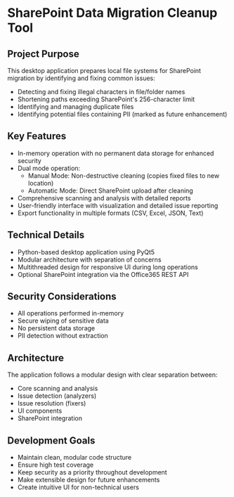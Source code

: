 # SharePoint Data Migration Cleanup Tool

## Project Purpose
This desktop application prepares local file systems for SharePoint migration by identifying and fixing common issues:
- Detecting and fixing illegal characters in file/folder names
- Shortening paths exceeding SharePoint's 256-character limit
- Identifying and managing duplicate files
- Identifying potential files containing PII (marked as future enhancement)

## Key Features
- In-memory operation with no permanent data storage for enhanced security
- Dual mode operation: 
  - Manual Mode: Non-destructive cleaning (copies fixed files to new location)
  - Automatic Mode: Direct SharePoint upload after cleaning
- Comprehensive scanning and analysis with detailed reports
- User-friendly interface with visualization and detailed issue reporting
- Export functionality in multiple formats (CSV, Excel, JSON, Text)

## Technical Details
- Python-based desktop application using PyQt5
- Modular architecture with separation of concerns
- Multithreaded design for responsive UI during long operations
- Optional SharePoint integration via the Office365 REST API

## Security Considerations
- All operations performed in-memory
- Secure wiping of sensitive data
- No persistent data storage
- PII detection without extraction

## Architecture
The application follows a modular design with clear separation between:
- Core scanning and analysis
- Issue detection (analyzers)
- Issue resolution (fixers)
- UI components
- SharePoint integration

## Development Goals
- Maintain clean, modular code structure
- Ensure high test coverage
- Keep security as a priority throughout development
- Make extensible design for future enhancements
- Create intuitive UI for non-technical users